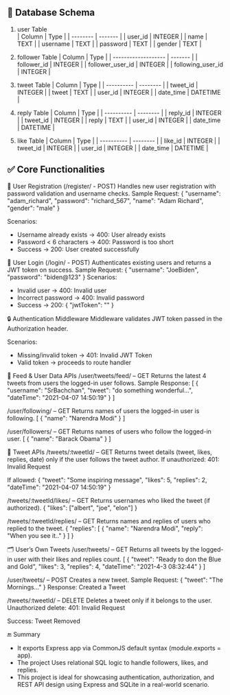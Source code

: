 ## 🔧 Database Schema
1. user Table  
| Column   | Type    |
| -------- | ------- |
| user\_id | INTEGER |
| name     | TEXT    |
| username | TEXT    |
| password | TEXT    |
| gender   | TEXT    |

2. follower Table 
| Column              | Type    |
| ------------------- | ------- |
| follower\_id        | INTEGER |
| follower\_user\_id  | INTEGER |
| following\_user\_id | INTEGER |

3. tweet Table
| Column     | Type     |
| ---------- | -------- |
| tweet\_id  | INTEGER  |
| tweet      | TEXT     |
| user\_id   | INTEGER  |
| date\_time | DATETIME |

4. reply Table
| Column     | Type     |
| ---------- | -------- |
| reply\_id  | INTEGER  |
| tweet\_id  | INTEGER  |
| reply      | TEXT     |
| user\_id   | INTEGER  |
| date\_time | DATETIME |

5. like Table
| Column     | Type     |
| ---------- | -------- |
| like\_id   | INTEGER  |
| tweet\_id  | INTEGER  |
| user\_id   | INTEGER  |
| date\_time | DATETIME |

 ## ✅ Core Functionalities
 
🔐 User Registration (/register/ - POST)
Handles new user registration with password validation and username checks.
Sample Request:
{
  "username": "adam_richard",
  "password": "richard_567",
  "name": "Adam Richard",
  "gender": "male"
}

Scenarios:
- Username already exists → 400: User already exists
- Password < 6 characters → 400: Password is too short
- Success → 200: User created successfully

🔐 User Login (/login/ - POST)
Authenticates existing users and returns a JWT token on success.
Sample Request:
{
  "username": "JoeBiden",
  "password": "biden@123"
}
Scenarios:
- Invalid user → 400: Invalid user
- Incorrect password → 400: Invalid password
- Success → 200: { "jwtToken": "<token>" }

🔒 Authentication Middleware
Middleware validates JWT token passed in the Authorization header.

Scenarios:
- Missing/invalid token → 401: Invalid JWT Token
- Valid token → proceeds to route handler

📰 Feed & User Data APIs
/user/tweets/feed/ – GET
Returns the latest 4 tweets from users the logged-in user follows.
Sample Response:
[
{
    "username": "SrBachchan",
    "tweet": "do something wonderful...",
    "dateTime": "2021-04-07 14:50:19"
}
]

/user/following/ – GET
Returns names of users the logged-in user is following.
[
  { "name": "Narendra Modi" }
]

/user/followers/ – GET
Returns names of users who follow the logged-in user.
[
  { "name": "Barack Obama" }
]

🧾 Tweet APIs
/tweets/:tweetId/ – GET
Returns tweet details (tweet, likes, replies, date) only if the user follows the tweet author.
If unauthorized:
401: Invalid Request

If allowed:
{
  "tweet": "Some inspiring message",
  "likes": 5,
  "replies": 2,
  "dateTime": "2021-04-07 14:50:19"
}

/tweets/:tweetId/likes/ – GET
Returns usernames who liked the tweet (if authorized).
{
  "likes": ["albert", "joe", "elon"]
}

/tweets/:tweetId/replies/ – GET
Returns names and replies of users who replied to the tweet.
{
  "replies": [
    { "name": "Narendra Modi", "reply": "When you see it.." }
  ]
}

🗂 User’s Own Tweets
/user/tweets/ – GET
Returns all tweets by the logged-in user with their likes and replies count.
[
  {
    "tweet": "Ready to don the Blue and Gold",
    "likes": 3,
    "replies": 4,
    "dateTime": "2021-4-3 08:32:44"
  }
]

/user/tweets/ – POST
Creates a new tweet.
Sample Request:
{
  "tweet": "The Mornings..."
}
Response:
Created a Tweet

/tweets/:tweetId/ – DELETE
Deletes a tweet only if it belongs to the user.
Unauthorized delete:
401: Invalid Request

Success:
Tweet Removed

🔚 Summary
- It exports Express app via CommonJS default syntax (module.exports = app).
- The project Uses relational SQL logic to handle followers, likes, and replies.
- This project is ideal for showcasing authentication, authorization, and REST API design using Express and SQLite in a real-world scenario.



